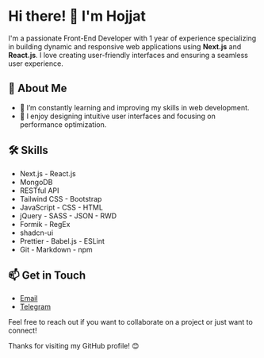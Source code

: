 # Hi there! 👋 I'm Hojjat

I'm a passionate Front-End Developer with 1 year of experience specializing in building dynamic and responsive web applications using **Next.js** and **React.js**. I love creating user-friendly interfaces and ensuring a seamless user experience.

## 🚀 About Me

- 🌱 I’m constantly learning and improving my skills in web development.
- 🎨 I enjoy designing intuitive user interfaces and focusing on performance optimization.

## 🛠️ Skills

- Next.js - React.js
- MongoDB
- RESTful API
- Tailwind CSS - Bootstrap
- JavaScript - CSS - HTML
- jQuery - SASS - JSON - RWD
- Formik - RegEx
- shadcn-ui
- Prettier - Babel.js - ESLint
- Git - Markdown - npm

## 📫 Get in Touch

- [Email](hojjat.gholamzadeh.1997@gmail.com)
- [Telegram](https://t.me/hojjatgholamzadeh1997)

Feel free to reach out if you want to collaborate on a project or just want to connect!

Thanks for visiting my GitHub profile! 😊
